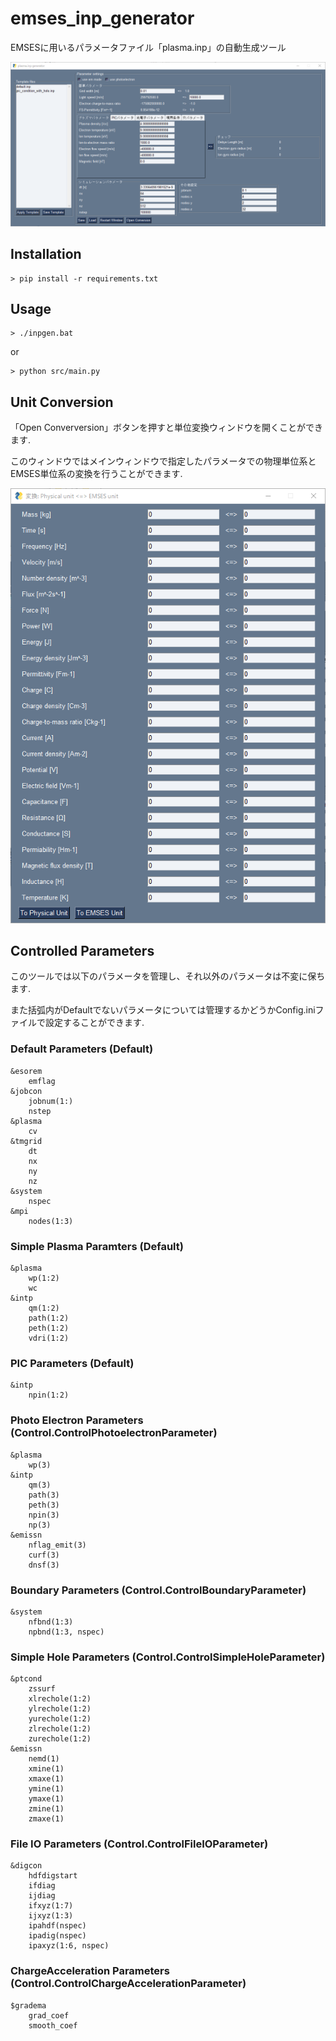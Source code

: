 # emses_inp_generator
EMSESに用いるパラメータファイル「plasma.inp」の自動生成ツール

![Main Window](images/inpgen_main.png)

## Installation
```
> pip install -r requirements.txt
```

## Usage
```
> ./inpgen.bat
```

or

```
> python src/main.py
```

## Unit Conversion
「Open Converversion」ボタンを押すと単位変換ウィンドウを開くことができます.

このウィンドウではメインウィンドウで指定したパラメータでの物理単位系とEMSES単位系の変換を行うことができます.

![Convertion Window](images/inpgen_convert.png)


## Controlled Parameters
このツールでは以下のパラメータを管理し、それ以外のパラメータは不変に保ちます.

また括弧内がDefaultでないパラメータについては管理するかどうかConfig.iniファイルで設定することができます.

### Default Parameters (Default)
```
&esorem
    emflag
&jobcon
    jobnum(1:)
    nstep
&plasma
    cv
&tmgrid
    dt
    nx
    ny
    nz
&system
    nspec
&mpi
    nodes(1:3)
```

### Simple Plasma Paramters (Default)
```
&plasma
    wp(1:2)
    wc
&intp
    qm(1:2)
    path(1:2)
    peth(1:2)
    vdri(1:2)
```

### PIC Parameters (Default)
```
&intp
    npin(1:2)
```

### Photo Electron Parameters (Control.ControlPhotoelectronParameter)
```
&plasma
    wp(3)
&intp
    qm(3)
    path(3)
    peth(3)
    npin(3)
    np(3)
&emissn
    nflag_emit(3)
    curf(3)
    dnsf(3)
```

### Boundary Parameters (Control.ControlBoundaryParameter)
```
&system
    nfbnd(1:3)
    npbnd(1:3, nspec)
```

### Simple Hole Parameters (Control.ControlSimpleHoleParameter)
```
&ptcond
    zssurf
    xlrechole(1:2)
    ylrechole(1:2)
    yurechole(1:2)
    zlrechole(1:2)
    zurechole(1:2)
&emissn
    nemd(1)
    xmine(1)
    xmaxe(1)
    ymine(1)
    ymaxe(1)
    zmine(1)
    zmaxe(1)
```

### File IO Parameters (Control.ControlFileIOParameter)
```
&digcon
    hdfdigstart
    ifdiag
    ijdiag
    ifxyz(1:7)
    ijxyz(1:3)
    ipahdf(nspec)
    ipadig(nspec)
    ipaxyz(1:6, nspec)
```

### ChargeAcceleration Parameters (Control.ControlChargeAccelerationParameter)
```
$gradema
    grad_coef
    smooth_coef
```
